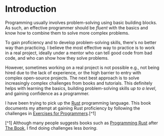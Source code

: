 # Introduction

Programming usually involves problem-solving using basic building blocks.
As such, an effective programmer should be *fluent* with the basics and know how to combine them
to solve more complex problems.

To gain proficiency and to develop problem-solving skills, there's no better way than practicing.
I believe the most effective way to practice is to work in a real project,
ideally under a mentor who can tell good code from bad code, and who can show how they solve problems.

However, sometimes working on a real project is not possible e.g., not being hired due to the lack of
experience, or the high barrier to entry with complex open-source projects.
The next best approach is to solve increasingly complex challenges from books and tutorials. This
definitely helps with learning the basics, building problem-solving skills *up to a level*,
and gaining confidence as a programmer.

I have been trying to pick up the [Rust](https://www.rust-lang.org/ "The Rust Programming Language")
programming language.
This book documents my attempt at gaining Rust proficiency by following
the challenges in [Exercises for Programmers](https://pragprog.com/titles/bhwb/exercises-for-programmers/ "Exercises for Programmers, by Brian P. Hogan").[^1]

[^1] Although many people suggests books such as [Programming Rust](https://www.oreilly.com/library/view/programming-rust-2nd/9781492052586/ "Programming Rust by Jim Blandy, Jason Orendorff, Leonora F . S. Tindall") after [The Book](https://doc.rust-lang.org/book/ "The Rust Programming Language by Steve Klabnik and Carol Nichols, with contributions from the Rust Community"), I find doing
challenges less *boring*.
